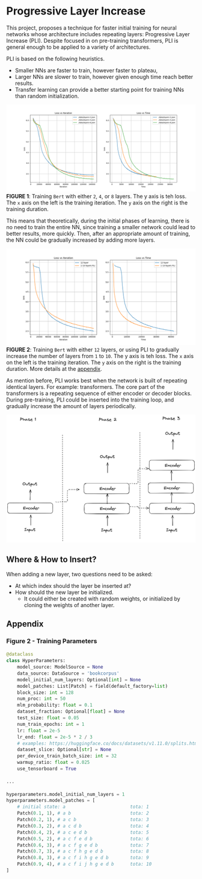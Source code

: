 # Progressive Layer Increase

This project, proposes a technique for faster initial training for neural networks whose architecture includes repeating layers: Progressive Layer Increase (PLI). Despite focused in on pre-training transformers, PLI is general enough to be applied to a variety of architectures.

PLI is based on the following heuristics.

- Smaller NNs are faster to train, however faster to plateau,
- Larger NNs are slower to train, however given enough time reach better results.
- Transfer learning can provide a better starting point for training NNs than random initialization.

![intro-plots](./intro/plot-intro.png)
**FIGURE 1**: Training `Bert` with either `2`, `4`, or `8` layers. The y axis is teh loss. The `x` axis on the left is the training iteration. The `y` axis on the right is the training duration.

This means that theoretically, during the initial phases of learning, there is no need to train the entire NN, since training a smaller network could lead to better results, more quickly. Then, after an appropriate amount of training, the NN could be gradually increased by adding more layers.

![intro-plots](./intro/plot-intro-pli.png)
**FIGURE 2**: Training `Bert` with either `12` layers, or using PLI to gradually increase the number of layers from `1` to `10`. The y axis is teh loss. The `x` axis on the left is the training iteration. The `y` axis on the right is the training duration. More details at the [appendix](#appendix).

As mention before, PLI works best when the network is built of repeating identical layers. For example: transformers. The core part of the transformers is a repeating sequence of either encoder or decoder blocks. During pre-training, PLI could be inserted into the training loop, and gradually increase the amount of layers periodically.

![encoder](./intro/encoder.png)

## Where & How to Insert?

When adding a new layer, two questions need to be asked:

- At which index should the layer be inserted at?
- How should the new layer be initialized.
  - It could either be created with random weights, or initialized by cloning the weights of another layer.

## Appendix

### Figure 2 - Training Parameters

```py
@dataclass
class HyperParameters:
    model_source: ModelSource = None
    data_source: DataSource = 'bookcorpus'
    model_initial_num_layers: Optional[int] = None
    model_patches: List[Patch] = field(default_factory=list)
    block_size: int = 128
    num_proc: int = 50
    mlm_probability: float = 0.1
    dataset_fraction: Optional[float] = None
    test_size: float = 0.05
    num_train_epochs: int = 1
    lr: float = 2e-5
    lr_end: float = 2e-5 * 2 / 3
    # examples: https://huggingface.co/docs/datasets/v1.11.0/splits.html#examples
    dataset_slice: Optional[str] = None
    per_device_train_batch_size: int = 32
    warmup_ratio: float = 0.025
    use_tensorboard = True

...

hyperparameters.model_initial_num_layers = 1
hyperparameters.model_patches = [
    # initial state: a                        tota: 1
    Patch(0.1, 1), # a b                      tota: 2
    Patch(0.2, 1), # a c b                    tota: 3
    Patch(0.3, 2), # a c d b                  tota: 4
    Patch(0.4, 2), # a c e d b                tota: 5
    Patch(0.5, 2), # a c f e d b              tota: 6
    Patch(0.6, 3), # a c f g e d b            tota: 7
    Patch(0.7, 3), # a c f h g e d b          tota: 8
    Patch(0.8, 3), # a c f i h g e d b        tota: 9
    Patch(0.9, 4), # a c f i j h g e d b      tota: 10
]
```
